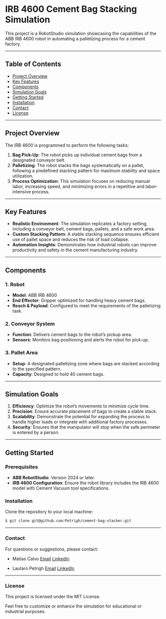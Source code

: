 # IRB 4600 Cement Bag Stacking Simulation

This project is a RobotStudio simulation showcasing the capabilities of the ABB IRB 4600 robot in automating a palletizing process for a cement factory.

---

## **Table of Contents**
- [Project Overview](#project-overview)
- [Key Features](#key-features)
- [Components](#components)
- [Simulation Goals](#simulation-goals)
- [Getting Started](#getting-started)
- [Installation](#installation)
- [Contact](#contact)
- [License](#license)

---

## **Project Overview**
The IRB 4600 is programmed to perform the following tasks:

1. **Bag Pick-Up**: The robot picks up individual cement bags from a designated conveyor belt.
2. **Palletizing**: The robot stacks the bags systematically on a pallet, following a predefined stacking pattern for maximum stability and space utilization.
3. **Process Optimization**: This simulation focuses on reducing manual labor, increasing speed, and minimizing errors in a repetitive and labor-intensive process.

---

## **Key Features**
- **Realistic Environment**: The simulation replicates a factory setting, including a conveyor belt, cement bags, pallets, and a safe work area.
- **Custom Stacking Pattern**: A stable stacking sequence ensures efficient use of pallet space and reduces the risk of load collapse.
- **Automation Insights**: Demonstrates how industrial robots can improve productivity and safety in the cement manufacturing industry.

---

## **Components**

### 1. **Robot**
- **Model**: ABB IRB 4600
- **End Effector**: Gripper optimized for handling heavy cement bags.
- **Reach & Payload**: Configured to meet the requirements of the palletizing task.

### 2. **Conveyor System**
- **Function**: Delivers cement bags to the robot’s pickup area.
- **Sensors**: Monitors bag positioning and alerts the robot for pick-up.

### 3. **Pallet Area**
- **Setup**: A designated palletizing zone where bags are stacked according to the specified pattern.
- **Capacity**: Designed to hold 40 cement bags.

---

## **Simulation Goals**
1. **Efficiency**: Optimize the robot’s movements to minimize cycle time.
2. **Precision**: Ensure accurate placement of bags to create a stable stack.
3. **Scalability**: Demonstrate the potential for expanding the process to handle higher loads or integrate with additional factory processes.
4. **Security**: Ensures that the manipulator will stop when the safe perimeter is entered by a person.
---

## **Getting Started**

### Prerequisites
- **ABB RobotStudio**: Version 2024 or later.
- **IRB 4600 Configuration**: Ensure the robot library includes the IRB 4600 model with Cement Vacuum tool specifications.

### Installation
Clone the repository to your local machine:
   ```bash
   $ git clone git@github.com:Petrigh/cement-bag-stacker.git
   ```
---

### Contact
For questions or suggestions, please contact:
- Matias Calvo
[Email](ingcalvomatias@gmail.com)
[LinkedIn](https://www.linkedin.com/in/calvomatias/)

- Lautaro Petrigh
[Email](petrighlatuaro@gmail.com)
[LinkedIn](https://www.linkedin.com/in/lautaro-petrigh-3876b7232/)

---

### License
This project is licensed under the MIT License.

Feel free to customize or enhance the simulation for educational or industrial purposes.
